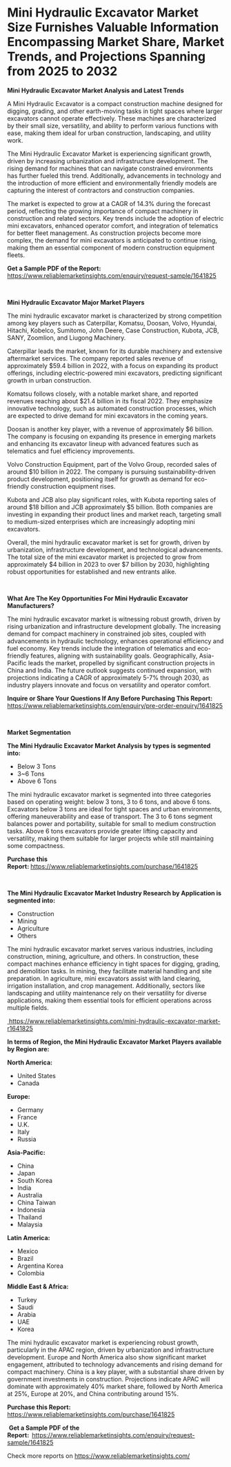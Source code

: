 <p><h1>Mini Hydraulic Excavator Market Size Furnishes Valuable Information Encompassing Market Share, Market Trends, and Projections Spanning from 2025 to 2032</h1></p><p><strong>Mini Hydraulic Excavator Market Analysis and Latest Trends</strong></p>
<p><p>A Mini Hydraulic Excavator is a compact construction machine designed for digging, grading, and other earth-moving tasks in tight spaces where larger excavators cannot operate effectively. These machines are characterized by their small size, versatility, and ability to perform various functions with ease, making them ideal for urban construction, landscaping, and utility work.</p><p>The Mini Hydraulic Excavator Market is experiencing significant growth, driven by increasing urbanization and infrastructure development. The rising demand for machines that can navigate constrained environments has further fueled this trend. Additionally, advancements in technology and the introduction of more efficient and environmentally friendly models are capturing the interest of contractors and construction companies.</p><p>The market is expected to grow at a CAGR of 14.3% during the forecast period, reflecting the growing importance of compact machinery in construction and related sectors. Key trends include the adoption of electric mini excavators, enhanced operator comfort, and integration of telematics for better fleet management. As construction projects become more complex, the demand for mini excavators is anticipated to continue rising, making them an essential component of modern construction equipment fleets.</p></p>
<p><strong>Get a Sample PDF of the Report:&nbsp;</strong> <a href="https://www.reliablemarketinsights.com/enquiry/request-sample/1641825?utm_campaign=3579&utm_medium=2&utm_source=Github&utm_content=ia&utm_term=30032025&utm_id=mini-hydraulic-excavator">https://www.reliablemarketinsights.com/enquiry/request-sample/1641825</a></p>
<p>&nbsp;</p>
<p><strong>Mini Hydraulic Excavator Major Market Players</strong></p>
<p><p>The mini hydraulic excavator market is characterized by strong competition among key players such as Caterpillar, Komatsu, Doosan, Volvo, Hyundai, Hitachi, Kobelco, Sumitomo, John Deere, Case Construction, Kubota, JCB, SANY, Zoomlion, and Liugong Machinery.</p><p>Caterpillar leads the market, known for its durable machinery and extensive aftermarket services. The company reported sales revenue of approximately $59.4 billion in 2022, with a focus on expanding its product offerings, including electric-powered mini excavators, predicting significant growth in urban construction.</p><p>Komatsu follows closely, with a notable market share, and reported revenues reaching about $21.4 billion in its fiscal 2022. They emphasize innovative technology, such as automated construction processes, which are expected to drive demand for mini excavators in the coming years.</p><p>Doosan is another key player, with a revenue of approximately $6 billion. The company is focusing on expanding its presence in emerging markets and enhancing its excavator lineup with advanced features such as telematics and fuel efficiency improvements.</p><p>Volvo Construction Equipment, part of the Volvo Group, recorded sales of around $10 billion in 2022. The company is pursuing sustainability-driven product development, positioning itself for growth as demand for eco-friendly construction equipment rises.</p><p>Kubota and JCB also play significant roles, with Kubota reporting sales of around $18 billion and JCB approximately $5 billion. Both companies are investing in expanding their product lines and market reach, targeting small to medium-sized enterprises which are increasingly adopting mini excavators.</p><p>Overall, the mini hydraulic excavator market is set for growth, driven by urbanization, infrastructure development, and technological advancements. The total size of the mini excavator market is projected to grow from approximately $4 billion in 2023 to over $7 billion by 2030, highlighting robust opportunities for established and new entrants alike.</p></p>
<p>&nbsp;</p>
<p><strong>What Are The Key Opportunities For Mini Hydraulic Excavator Manufacturers?</strong></p>
<p><p>The mini hydraulic excavator market is witnessing robust growth, driven by rising urbanization and infrastructure development globally. The increasing demand for compact machinery in constrained job sites, coupled with advancements in hydraulic technology, enhances operational efficiency and fuel economy. Key trends include the integration of telematics and eco-friendly features, aligning with sustainability goals. Geographically, Asia-Pacific leads the market, propelled by significant construction projects in China and India. The future outlook suggests continued expansion, with projections indicating a CAGR of approximately 5-7% through 2030, as industry players innovate and focus on versatility and operator comfort.</p></p>
<p><strong>Inquire or Share Your Questions If Any Before Purchasing This Report:</strong> <a href="https://www.reliablemarketinsights.com/enquiry/pre-order-enquiry/1641825?utm_campaign=3579&utm_medium=2&utm_source=Github&utm_content=ia&utm_term=30032025&utm_id=mini-hydraulic-excavator">https://www.reliablemarketinsights.com/enquiry/pre-order-enquiry/1641825</a></p>
<p>&nbsp;</p>
<p><strong>Market Segmentation</strong></p>
<p><strong>The Mini Hydraulic Excavator Market Analysis by types is segmented into:</strong></p>
<p><ul><li>Below 3 Tons</li><li>3~6 Tons</li><li>Above 6 Tons</li></ul></p>
<p><p>The mini hydraulic excavator market is segmented into three categories based on operating weight: below 3 tons, 3 to 6 tons, and above 6 tons. Excavators below 3 tons are ideal for tight spaces and urban environments, offering maneuverability and ease of transport. The 3 to 6 tons segment balances power and portability, suitable for small to medium construction tasks. Above 6 tons excavators provide greater lifting capacity and versatility, making them suitable for larger projects while still maintaining some compactness.</p></p>
<p><strong>Purchase this Report:&nbsp;</strong><a href="https://www.reliablemarketinsights.com/purchase/1641825?utm_campaign=3579&utm_medium=2&utm_source=Github&utm_content=ia&utm_term=30032025&utm_id=mini-hydraulic-excavator">https://www.reliablemarketinsights.com/purchase/1641825</a></p>
<p>&nbsp;</p>
<p><strong>The Mini Hydraulic Excavator Market Industry Research by Application is segmented into:</strong></p>
<p><ul><li>Construction</li><li>Mining</li><li>Agriculture</li><li>Others</li></ul></p>
<p><p>The mini hydraulic excavator market serves various industries, including construction, mining, agriculture, and others. In construction, these compact machines enhance efficiency in tight spaces for digging, grading, and demolition tasks. In mining, they facilitate material handling and site preparation. In agriculture, mini excavators assist with land clearing, irrigation installation, and crop management. Additionally, sectors like landscaping and utility maintenance rely on their versatility for diverse applications, making them essential tools for efficient operations across multiple fields.</p></p>
<p><a href="https://www.reliablemarketinsights.com/mini-hydraulic-excavator-market-r1641825?utm_campaign=3579&utm_medium=2&utm_source=Github&utm_content=ia&utm_term=30032025&utm_id=mini-hydraulic-excavator">&nbsp;https://www.reliablemarketinsights.com/mini-hydraulic-excavator-market-r1641825</a></p>
<p><strong>In terms of Region, the Mini Hydraulic Excavator Market Players available by Region are:</strong></p>
<p>
    <p> <strong> North America: </strong>
        <ul>
            <li>United States</li>
            <li>Canada</li>
        </ul>
        </p> 
    <p> <strong> Europe: </strong>
        <ul>
            <li>Germany</li>
            <li>France</li>
            <li>U.K.</li>
            <li>Italy</li>
            <li>Russia</li>
        </ul>
        </p> 
    <p> <strong> Asia-Pacific: </strong>
        <ul>
            <li>China</li>
            <li>Japan</li>
            <li>South Korea</li>
            <li>India</li>
            <li>Australia</li>
            <li>China Taiwan</li>
            <li>Indonesia</li>
            <li>Thailand</li>
            <li>Malaysia</li>
        </ul>
        </p> 
    <p> <strong> Latin America: </strong>
        <ul>
            <li>Mexico</li>
            <li>Brazil</li>
            <li>Argentina Korea</li>
            <li>Colombia</li>
        </ul>
        </p> 
    <p> <strong> Middle East & Africa: </strong>
        <ul>
            <li>Turkey</li>
            <li>Saudi</li>
            <li>Arabia</li>
            <li>UAE</li>
            <li>Korea</li>
        </ul>
    </p>
    </p>
<p><p>The mini hydraulic excavator market is experiencing robust growth, particularly in the APAC region, driven by urbanization and infrastructure development. Europe and North America also show significant market engagement, attributed to technology advancements and rising demand for compact machinery. China is a key player, with a substantial share driven by government investments in construction. Projections indicate APAC will dominate with approximately 40% market share, followed by North America at 25%, Europe at 20%, and China contributing around 15%.</p></p>
<p><strong>Purchase this Report: </strong><a href="https://www.reliablemarketinsights.com/purchase/1641825?utm_campaign=3579&utm_medium=2&utm_source=Github&utm_content=ia&utm_term=30032025&utm_id=mini-hydraulic-excavator">https://www.reliablemarketinsights.com/purchase/1641825</a></p>
<p>&nbsp;<strong>Get a Sample PDF of the Report:&nbsp;&nbsp;</strong><a href="https://www.reliablemarketinsights.com/enquiry/request-sample/1641825?utm_campaign=3579&utm_medium=2&utm_source=Github&utm_content=ia&utm_term=30032025&utm_id=mini-hydraulic-excavator">https://www.reliablemarketinsights.com/enquiry/request-sample/1641825</a></p>
<p><strong></strong></p>
<p>Check more reports on <a href="https://www.reliablemarketinsights.com/?utm_campaign=3579&utm_medium=2&utm_source=Github&utm_content=ia&utm_term=30032025&utm_id=mini-hydraulic-excavator">https://www.reliablemarketinsights.com/</a></p>